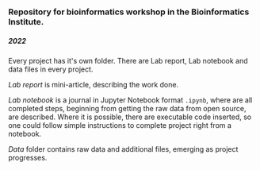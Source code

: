 ### Repository for bioinformatics workshop in the Bioinformatics Institute.
##### 2022

Every project has it's own folder.  There are Lab report, Lab notebook and data files in every project.

*Lab report* is mini-article, describing the work done. 

*Lab notebook* is a journal in Jupyter Notebook format `.ipynb`, where are all completed steps, beginning from getting the raw data from open source, are described. Where it is possible, there are executable code inserted, so one could follow simple instructions to complete project right from a notebook.

*Data* folder contains raw data and additional files, emerging as project progresses. 

